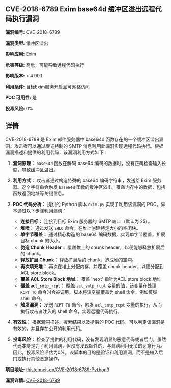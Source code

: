 ## CVE-2018-6789 Exim base64d 缓冲区溢出远程代码执行漏洞

**漏洞编号:** CVE-2018-6789

**漏洞类型:** 缓冲区溢出

**影响应用:** Exim

**危害等级:** 高危，可能导致远程代码执行

**影响版本:** < 4.90.1

**利用条件:** 目标Exim服务开启且可网络访问

**POC 可用性:** 是

**投毒风险:** 0%

## 详情

CVE-2018-6789 是 Exim 邮件服务器中 base64d 函数存在的一个缓冲区溢出漏洞。攻击者可以通过发送特制的 SMTP 消息利用此漏洞实现远程代码执行。根据漏洞描述和提供的利用代码，该漏洞利用方式如下：

1.  **漏洞原理：** `base64d` 函数在解码 base64 编码的数据时，没有正确检查输入长度，导致缓冲区溢出。
2.  **利用方式：** 攻击者通过构造特殊的 base64 编码字符串，发送给 Exim 服务器。这个字符串会触发 `base64d` 函数的缓冲区溢出，覆盖内存中的数据，包括函数返回地址等关键信息。
3.  **POC 代码分析：** 提供的 Python 脚本 `exim.py` 实现了利用该漏洞的 POC。脚本通过以下步骤利用漏洞：
    *   **连接目标：** 连接到目标 Exim 服务器的 SMTP 端口（默认为 25）。
    *   **堆喷：** 通过发送 `EHLO` 命令，在堆上创建特定大小的空闲块。
    *   **单字节覆盖：** 通过精心构造的 base64 编码数据，实现单字节覆盖，扩展目标 chunk 的大小。
    *   **伪造 Chunk Header：** 覆盖堆上的 chunk header，以便能够释放扩展后的 chunk。
    *   **释放扩展 Chunk：** 释放扩展后的 chunk，造成堆的空洞。
    *   **再次填充堆：** 再次在堆上分配内存，并覆盖 chunk header，以便分配到 ACL store block。
    *   **覆盖 ACL Store Block 地址：** 覆盖 'next' 指针为ACL store block 地址
    *   **覆盖 `acl_smtp_rcpt`：** 覆盖 `acl_smtp_rcpt` 变量的值，该变量在处理 `RCPT TO` 命令时会被调用。脚本将该变量覆盖为 shell 命令，例如反弹 shell 命令。
    *   **触发漏洞：** 发送 `RCPT TO` 命令，触发 `acl_smtp_rcpt` 变量的执行，从而执行攻击者注入的 shell 命令，实现远程代码执行。

4.  **有效性：** 根据漏洞描述、搜索结果以及提供的 POC 代码，可以判定该漏洞是有效的，并且存在公开的利用代码。
5.  **投毒风险：** 检查了提供的利用代码，没有发现明显的恶意代码或者后门。虽然代码本身是为了利用漏洞，但没有发现额外的、与漏洞利用无关的恶意行为。因此，投毒风险评估为0%。该脚本的目的是验证和利用漏洞，而不是植入后门或执行其他恶意操作。

**项目地址:** [thistehneisen/CVE-2018-6789-Python3](https://github.com/thistehneisen/CVE-2018-6789-Python3)

**漏洞详情:** [CVE-2018-6789](https://nvd.nist.gov/vuln/detail/CVE-2018-6789)